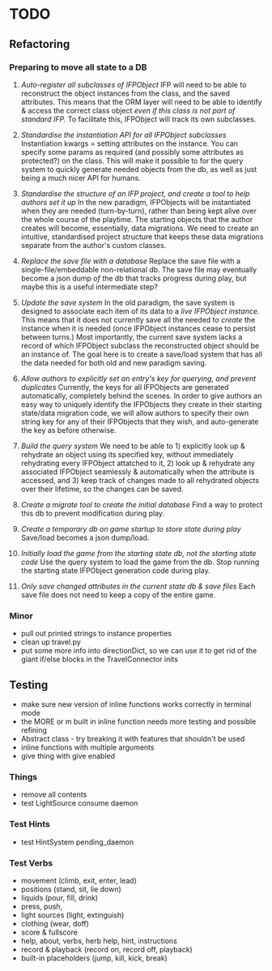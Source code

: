 # TODO

## Refactoring

### Preparing to move all state to a DB
1. *Auto-register all subclasses of IFPObject*
    IFP will need to be able to reconstruct the object instances from the class, and the
    saved attributes. This means that the ORM layer will need to be able to identify &
    access the correct class object *even if this class is not part of standard IFP.*
    To facilitate this, IFPObject will track its own subclasses.

1. *Standardise the instantiation API for all IFPObject subclasses*
    Instantiation kwargs = setting attributes on the instance. You can specify some params
    as required (and possibly some attributes as protected?) on the class.
    This will make it possible to for the query system to quickly generate needed objects
    from the db, as well as just being a much nicer API for humans.

1. *Standardise the structure of an IFP project, and create a tool to help authors set it up*
    In the new paradigm, IFPObjects will be instantiated when they are needed (turn-by-turn),
    rather than being kept alive over the whole course of the playtime. The starting objects
    that the author creates will become, essentially, data migrations. We need to create
    an intuitive, standardised project structure that keeps these data migrations separate
    from the author's custom classes.

1. *Replace the save file with a database*
    Replace the save file with a single-file/embeddable non-relational db.
    The save file may eventually become a json dump *of* the db that tracks progress
    during play, but maybe this is a useful intermediate step?

1. *Update the save system*
    In the old paradigm, the save system is designed to associate each item of its data
    to a *live IFPObject instance*. This means that it does not currently save all the
    needed to *create* the instance when it is needed (once IFPObject instances cease
    to persist between turns.) Most importantly, the current save system lacks a record
    of which IFPObject subclass the reconstructed object should be an instance of.
    The goal here is to create a save/load system that has all the data needed for both
    old and new paradigm saving.

1. *Allow authors to explicitly set an entry's key for querying, and prevent duplicates*
    Currently, the keys for all IFPObjects are generated automatically, completely
    behind the scenes. In order to give authors an easy way to uniquely identify the
    IFPObjects they create in their starting state/data migration code, we will allow
    authors to specify their own string key for any of their IFPObjects that they wish,
    and auto-generate the key as before otherwise.

1. *Build the query system*
    We need to be able to 1) explicitly look up & rehydrate an object using its
    specified key, without immediately rehydrating every IFPObject attatched to it, 2)
    look up & rehydrate any associated IFPObject seamlessly & automatically when
    the attribute is accessed, and 3) keep track of changes made to all rehydrated
    objects over their lifetime, so the changes can be saved.

1. *Create a migrate tool to create the initial database*
    Find a way to protect this db to prevent modification during play.

1. *Create a temporary db on game startup to store state during play*
    Save/load becomes a json dump/load.

1. *Initially load the game from the starting state db, not the starting state code*
    Use the query system to load the game from the db. Stop running the starting state
    IFPObject generation code during play.

1. *Only save changed attributes in the current state db & save files*
    Each save file does not need to keep a copy of the entire game.


### Minor
+ pull out printed strings to instance properties
+ clean up travel.py
+ put some more info into directionDict, so we can use it to get rid of the giant
  if/else blocks in the TravelConnector inits

## Testing
+ make sure new version of inline functions works correctly in terminal mode
+ the MORE or m built in inline function needs more testing and possible refining
+ Abstract class - try breaking it with features that shouldn't be used
+ inline functions with multiple arguments
+ give thing with give enabled

### Things
+ remove all contents
+ test LightSource consume daemon

### Test Hints
+ test HintSystem pending_daemon

### Test Verbs
+ movement (climb, exit, enter, lead)
+ positions (stand, sit, lie down)
+ liquids (pour, fill, drink)
+ press, push,
+ light sources (light, extinguish)
+ clothing (wear, doff)
+ score & fullscore
+ help, about, verbs, herb help, hint, instructions
+ record & playback (record on, record off, playback)
+ built-in placeholders (jump, kill, kick, break)
